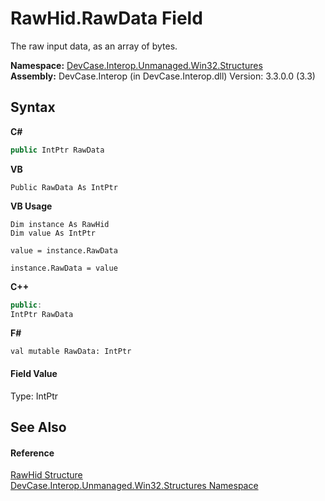 # RawHid.RawData Field
 

The raw input data, as an array of bytes.

**Namespace:**&nbsp;<a href="N_DevCase_Interop_Unmanaged_Win32_Structures">DevCase.Interop.Unmanaged.Win32.Structures</a><br />**Assembly:**&nbsp;DevCase.Interop (in DevCase.Interop.dll) Version: 3.3.0.0 (3.3)

## Syntax

**C#**<br />
``` C#
public IntPtr RawData
```

**VB**<br />
``` VB
Public RawData As IntPtr
```

**VB Usage**<br />
``` VB Usage
Dim instance As RawHid
Dim value As IntPtr

value = instance.RawData

instance.RawData = value
```

**C++**<br />
``` C++
public:
IntPtr RawData
```

**F#**<br />
``` F#
val mutable RawData: IntPtr
```


#### Field Value
Type: IntPtr

## See Also


#### Reference
<a href="T_DevCase_Interop_Unmanaged_Win32_Structures_RawHid">RawHid Structure</a><br /><a href="N_DevCase_Interop_Unmanaged_Win32_Structures">DevCase.Interop.Unmanaged.Win32.Structures Namespace</a><br />